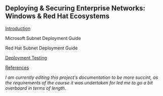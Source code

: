 ## Deploying & Securing Enterprise Networks: Windows & Red Hat Ecosystems  

[Introduction](Documentation/Introduction.md)

Microsoft Subnet Deployment Guide

Red Hat Subnet Deployment Guide

[Deployment Testing](Documentation/Testing.md)

[References](Documentation/References.md)

*I am currently editing this project's documentation to be more succint, as the requirements of the course it was undertaken for led me to go a bit overboard in terms of length.*
